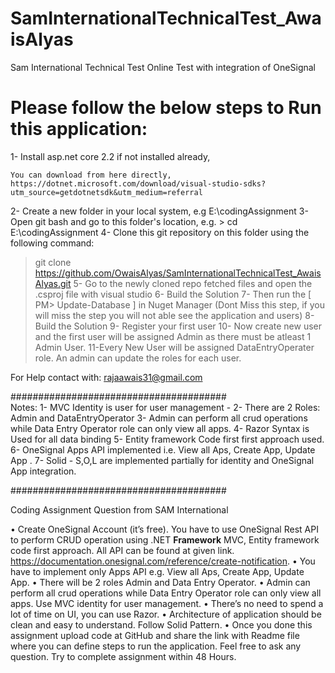 # SamInternationalTechnicalTest_AwaisAlyas
Sam International Technical Test Online Test with integration of OneSignal



# Please follow the below steps to Run this application:

1- Install asp.net core 2.2 if not installed already,

    You can download from here directly, https://dotnet.microsoft.com/download/visual-studio-sdks?utm_source=getdotnetsdk&utm_medium=referral    
2- Create a new folder in your local system, e.g E:\codingAssignment
3- Open git bash and go to this folder's location, e.g. > cd E:\codingAssignment
4- Clone this git repository on this folder using the following command:
   > git clone https://github.com/OwaisAlyas/SamInternationalTechnicalTest_AwaisAlyas.git
5- Go to the newly cloned repo fetched files and open the .csproj file with visual studio
6- Build the Solution
7- Then run the [ PM> Update-Database ] in Nuget Manager (Dont Miss this step, if you will miss the step you will not able see the application and users)
8- Build the Solution
9- Register your first user
10- Now create new user and the first user will be assigned Admin as there must be atleast 1 Admin User. 
11-Every New User will be assigned DataEntryOperater role. An admin can update the roles for each user.

For Help contact with: rajaawais31@gmail.com

#######################################   
Notes:
1- MVC Identity is user for user management - 
2- There are 2 Roles: Admin and DataEntryOperator
3- Admin can perform all crud operations while Data Entry Operator role can only view all apps.
4- Razor Syntax is Used for all data binding
5- Entity framework Code first first approach used.
6- OneSignal Apps API implemented i.e. View all Aps, Create App, Update App .
7- Solid - S,O,L are implemented partially for identity and OneSignal App integration.    


#######################################   

Coding Assignment Question from SAM International

•	Create OneSignal Account (it’s free). You have to use OneSignal Rest API to perform CRUD operation using .NET **Framework** MVC, Entity framework code first approach. All API can be found at given link. https://documentation.onesignal.com/reference/create-notification.
•	You have to implement only Apps API e.g. View all Aps, Create App, Update App.
•	There will be 2 roles Admin and Data Entry Operator.
•	Admin can perform all crud operations while Data Entry Operator role can only view all apps. Use MVC identity for user management. 
•	There’s no need to spend a lot of time on UI, you can use Razor.
•	Architecture of application should be clean and easy to understand. Follow Solid Pattern.
•	Once you done this assignment upload code at GitHub and share the link with Readme file where you can define steps to run the application.
Feel free to ask any question. Try to complete assignment within 48 Hours.

